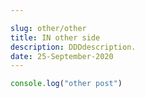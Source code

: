 ```yaml
---

slug: other/other
title: IN other side
description: DDDdescription.
date: 25-September-2020
---
```


```javascript
console.log("other post")
```